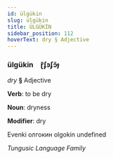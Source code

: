 ```yaml
---
id: ülgükin
slug: ülgükin
title: ÜLGÜKİN
sidebar_position: 112
hoverText: dry § Adjective
---
```


### ülgükin&emsp;<span kind="abugida">ɽ͊ʄꜿʄɔ̃ɟ</span>

*dry* **§** Adjective

**Verb**: to be dry

**Noun**: dryness

**Modifier**: dry

Evenki олгокин olgokin undefined

*Tungusic Language Family*